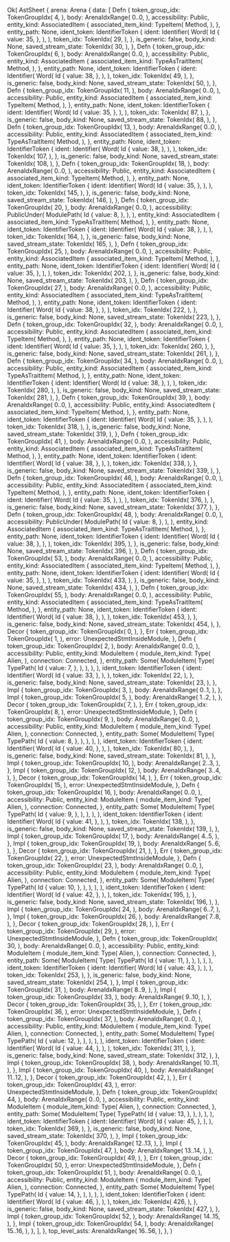 Ok(
    AstSheet {
        arena: Arena {
            data: [
                Defn {
                    token_group_idx: TokenGroupIdx(
                        4,
                    ),
                    body: ArenaIdxRange(
                        0..0,
                    ),
                    accessibility: Public,
                    entity_kind: AssociatedItem {
                        associated_item_kind: TypeItem(
                            Method,
                        ),
                    },
                    entity_path: None,
                    ident_token: IdentifierToken {
                        ident: Identifier(
                            Word(
                                Id {
                                    value: 35,
                                },
                            ),
                        ),
                        token_idx: TokenIdx(
                            29,
                        ),
                    },
                    is_generic: false,
                    body_kind: None,
                    saved_stream_state: TokenIdx(
                        30,
                    ),
                },
                Defn {
                    token_group_idx: TokenGroupIdx(
                        6,
                    ),
                    body: ArenaIdxRange(
                        0..0,
                    ),
                    accessibility: Public,
                    entity_kind: AssociatedItem {
                        associated_item_kind: TypeAsTraitItem(
                            Method,
                        ),
                    },
                    entity_path: None,
                    ident_token: IdentifierToken {
                        ident: Identifier(
                            Word(
                                Id {
                                    value: 38,
                                },
                            ),
                        ),
                        token_idx: TokenIdx(
                            49,
                        ),
                    },
                    is_generic: false,
                    body_kind: None,
                    saved_stream_state: TokenIdx(
                        50,
                    ),
                },
                Defn {
                    token_group_idx: TokenGroupIdx(
                        11,
                    ),
                    body: ArenaIdxRange(
                        0..0,
                    ),
                    accessibility: Public,
                    entity_kind: AssociatedItem {
                        associated_item_kind: TypeItem(
                            Method,
                        ),
                    },
                    entity_path: None,
                    ident_token: IdentifierToken {
                        ident: Identifier(
                            Word(
                                Id {
                                    value: 35,
                                },
                            ),
                        ),
                        token_idx: TokenIdx(
                            87,
                        ),
                    },
                    is_generic: false,
                    body_kind: None,
                    saved_stream_state: TokenIdx(
                        88,
                    ),
                },
                Defn {
                    token_group_idx: TokenGroupIdx(
                        13,
                    ),
                    body: ArenaIdxRange(
                        0..0,
                    ),
                    accessibility: Public,
                    entity_kind: AssociatedItem {
                        associated_item_kind: TypeAsTraitItem(
                            Method,
                        ),
                    },
                    entity_path: None,
                    ident_token: IdentifierToken {
                        ident: Identifier(
                            Word(
                                Id {
                                    value: 38,
                                },
                            ),
                        ),
                        token_idx: TokenIdx(
                            107,
                        ),
                    },
                    is_generic: false,
                    body_kind: None,
                    saved_stream_state: TokenIdx(
                        108,
                    ),
                },
                Defn {
                    token_group_idx: TokenGroupIdx(
                        18,
                    ),
                    body: ArenaIdxRange(
                        0..0,
                    ),
                    accessibility: Public,
                    entity_kind: AssociatedItem {
                        associated_item_kind: TypeItem(
                            Method,
                        ),
                    },
                    entity_path: None,
                    ident_token: IdentifierToken {
                        ident: Identifier(
                            Word(
                                Id {
                                    value: 35,
                                },
                            ),
                        ),
                        token_idx: TokenIdx(
                            145,
                        ),
                    },
                    is_generic: false,
                    body_kind: None,
                    saved_stream_state: TokenIdx(
                        146,
                    ),
                },
                Defn {
                    token_group_idx: TokenGroupIdx(
                        20,
                    ),
                    body: ArenaIdxRange(
                        0..0,
                    ),
                    accessibility: PublicUnder(
                        ModulePath(
                            Id {
                                value: 8,
                            },
                        ),
                    ),
                    entity_kind: AssociatedItem {
                        associated_item_kind: TypeAsTraitItem(
                            Method,
                        ),
                    },
                    entity_path: None,
                    ident_token: IdentifierToken {
                        ident: Identifier(
                            Word(
                                Id {
                                    value: 38,
                                },
                            ),
                        ),
                        token_idx: TokenIdx(
                            164,
                        ),
                    },
                    is_generic: false,
                    body_kind: None,
                    saved_stream_state: TokenIdx(
                        165,
                    ),
                },
                Defn {
                    token_group_idx: TokenGroupIdx(
                        25,
                    ),
                    body: ArenaIdxRange(
                        0..0,
                    ),
                    accessibility: Public,
                    entity_kind: AssociatedItem {
                        associated_item_kind: TypeItem(
                            Method,
                        ),
                    },
                    entity_path: None,
                    ident_token: IdentifierToken {
                        ident: Identifier(
                            Word(
                                Id {
                                    value: 35,
                                },
                            ),
                        ),
                        token_idx: TokenIdx(
                            202,
                        ),
                    },
                    is_generic: false,
                    body_kind: None,
                    saved_stream_state: TokenIdx(
                        203,
                    ),
                },
                Defn {
                    token_group_idx: TokenGroupIdx(
                        27,
                    ),
                    body: ArenaIdxRange(
                        0..0,
                    ),
                    accessibility: Public,
                    entity_kind: AssociatedItem {
                        associated_item_kind: TypeAsTraitItem(
                            Method,
                        ),
                    },
                    entity_path: None,
                    ident_token: IdentifierToken {
                        ident: Identifier(
                            Word(
                                Id {
                                    value: 38,
                                },
                            ),
                        ),
                        token_idx: TokenIdx(
                            222,
                        ),
                    },
                    is_generic: false,
                    body_kind: None,
                    saved_stream_state: TokenIdx(
                        223,
                    ),
                },
                Defn {
                    token_group_idx: TokenGroupIdx(
                        32,
                    ),
                    body: ArenaIdxRange(
                        0..0,
                    ),
                    accessibility: Public,
                    entity_kind: AssociatedItem {
                        associated_item_kind: TypeItem(
                            Method,
                        ),
                    },
                    entity_path: None,
                    ident_token: IdentifierToken {
                        ident: Identifier(
                            Word(
                                Id {
                                    value: 35,
                                },
                            ),
                        ),
                        token_idx: TokenIdx(
                            260,
                        ),
                    },
                    is_generic: false,
                    body_kind: None,
                    saved_stream_state: TokenIdx(
                        261,
                    ),
                },
                Defn {
                    token_group_idx: TokenGroupIdx(
                        34,
                    ),
                    body: ArenaIdxRange(
                        0..0,
                    ),
                    accessibility: Public,
                    entity_kind: AssociatedItem {
                        associated_item_kind: TypeAsTraitItem(
                            Method,
                        ),
                    },
                    entity_path: None,
                    ident_token: IdentifierToken {
                        ident: Identifier(
                            Word(
                                Id {
                                    value: 38,
                                },
                            ),
                        ),
                        token_idx: TokenIdx(
                            280,
                        ),
                    },
                    is_generic: false,
                    body_kind: None,
                    saved_stream_state: TokenIdx(
                        281,
                    ),
                },
                Defn {
                    token_group_idx: TokenGroupIdx(
                        39,
                    ),
                    body: ArenaIdxRange(
                        0..0,
                    ),
                    accessibility: Public,
                    entity_kind: AssociatedItem {
                        associated_item_kind: TypeItem(
                            Method,
                        ),
                    },
                    entity_path: None,
                    ident_token: IdentifierToken {
                        ident: Identifier(
                            Word(
                                Id {
                                    value: 35,
                                },
                            ),
                        ),
                        token_idx: TokenIdx(
                            318,
                        ),
                    },
                    is_generic: false,
                    body_kind: None,
                    saved_stream_state: TokenIdx(
                        319,
                    ),
                },
                Defn {
                    token_group_idx: TokenGroupIdx(
                        41,
                    ),
                    body: ArenaIdxRange(
                        0..0,
                    ),
                    accessibility: Public,
                    entity_kind: AssociatedItem {
                        associated_item_kind: TypeAsTraitItem(
                            Method,
                        ),
                    },
                    entity_path: None,
                    ident_token: IdentifierToken {
                        ident: Identifier(
                            Word(
                                Id {
                                    value: 38,
                                },
                            ),
                        ),
                        token_idx: TokenIdx(
                            338,
                        ),
                    },
                    is_generic: false,
                    body_kind: None,
                    saved_stream_state: TokenIdx(
                        339,
                    ),
                },
                Defn {
                    token_group_idx: TokenGroupIdx(
                        46,
                    ),
                    body: ArenaIdxRange(
                        0..0,
                    ),
                    accessibility: Public,
                    entity_kind: AssociatedItem {
                        associated_item_kind: TypeItem(
                            Method,
                        ),
                    },
                    entity_path: None,
                    ident_token: IdentifierToken {
                        ident: Identifier(
                            Word(
                                Id {
                                    value: 35,
                                },
                            ),
                        ),
                        token_idx: TokenIdx(
                            376,
                        ),
                    },
                    is_generic: false,
                    body_kind: None,
                    saved_stream_state: TokenIdx(
                        377,
                    ),
                },
                Defn {
                    token_group_idx: TokenGroupIdx(
                        48,
                    ),
                    body: ArenaIdxRange(
                        0..0,
                    ),
                    accessibility: PublicUnder(
                        ModulePath(
                            Id {
                                value: 8,
                            },
                        ),
                    ),
                    entity_kind: AssociatedItem {
                        associated_item_kind: TypeAsTraitItem(
                            Method,
                        ),
                    },
                    entity_path: None,
                    ident_token: IdentifierToken {
                        ident: Identifier(
                            Word(
                                Id {
                                    value: 38,
                                },
                            ),
                        ),
                        token_idx: TokenIdx(
                            395,
                        ),
                    },
                    is_generic: false,
                    body_kind: None,
                    saved_stream_state: TokenIdx(
                        396,
                    ),
                },
                Defn {
                    token_group_idx: TokenGroupIdx(
                        53,
                    ),
                    body: ArenaIdxRange(
                        0..0,
                    ),
                    accessibility: Public,
                    entity_kind: AssociatedItem {
                        associated_item_kind: TypeItem(
                            Method,
                        ),
                    },
                    entity_path: None,
                    ident_token: IdentifierToken {
                        ident: Identifier(
                            Word(
                                Id {
                                    value: 35,
                                },
                            ),
                        ),
                        token_idx: TokenIdx(
                            433,
                        ),
                    },
                    is_generic: false,
                    body_kind: None,
                    saved_stream_state: TokenIdx(
                        434,
                    ),
                },
                Defn {
                    token_group_idx: TokenGroupIdx(
                        55,
                    ),
                    body: ArenaIdxRange(
                        0..0,
                    ),
                    accessibility: Public,
                    entity_kind: AssociatedItem {
                        associated_item_kind: TypeAsTraitItem(
                            Method,
                        ),
                    },
                    entity_path: None,
                    ident_token: IdentifierToken {
                        ident: Identifier(
                            Word(
                                Id {
                                    value: 38,
                                },
                            ),
                        ),
                        token_idx: TokenIdx(
                            453,
                        ),
                    },
                    is_generic: false,
                    body_kind: None,
                    saved_stream_state: TokenIdx(
                        454,
                    ),
                },
                Decor {
                    token_group_idx: TokenGroupIdx(
                        0,
                    ),
                },
                Err {
                    token_group_idx: TokenGroupIdx(
                        1,
                    ),
                    error: UnexpectedStmtInsideModule,
                },
                Defn {
                    token_group_idx: TokenGroupIdx(
                        2,
                    ),
                    body: ArenaIdxRange(
                        0..0,
                    ),
                    accessibility: Public,
                    entity_kind: ModuleItem {
                        module_item_kind: Type(
                            Alien,
                        ),
                        connection: Connected,
                    },
                    entity_path: Some(
                        ModuleItem(
                            Type(
                                TypePath(
                                    Id {
                                        value: 7,
                                    },
                                ),
                            ),
                        ),
                    ),
                    ident_token: IdentifierToken {
                        ident: Identifier(
                            Word(
                                Id {
                                    value: 33,
                                },
                            ),
                        ),
                        token_idx: TokenIdx(
                            22,
                        ),
                    },
                    is_generic: false,
                    body_kind: None,
                    saved_stream_state: TokenIdx(
                        23,
                    ),
                },
                Impl {
                    token_group_idx: TokenGroupIdx(
                        3,
                    ),
                    body: ArenaIdxRange(
                        0..1,
                    ),
                },
                Impl {
                    token_group_idx: TokenGroupIdx(
                        5,
                    ),
                    body: ArenaIdxRange(
                        1..2,
                    ),
                },
                Decor {
                    token_group_idx: TokenGroupIdx(
                        7,
                    ),
                },
                Err {
                    token_group_idx: TokenGroupIdx(
                        8,
                    ),
                    error: UnexpectedStmtInsideModule,
                },
                Defn {
                    token_group_idx: TokenGroupIdx(
                        9,
                    ),
                    body: ArenaIdxRange(
                        0..0,
                    ),
                    accessibility: Public,
                    entity_kind: ModuleItem {
                        module_item_kind: Type(
                            Alien,
                        ),
                        connection: Connected,
                    },
                    entity_path: Some(
                        ModuleItem(
                            Type(
                                TypePath(
                                    Id {
                                        value: 8,
                                    },
                                ),
                            ),
                        ),
                    ),
                    ident_token: IdentifierToken {
                        ident: Identifier(
                            Word(
                                Id {
                                    value: 40,
                                },
                            ),
                        ),
                        token_idx: TokenIdx(
                            80,
                        ),
                    },
                    is_generic: false,
                    body_kind: None,
                    saved_stream_state: TokenIdx(
                        81,
                    ),
                },
                Impl {
                    token_group_idx: TokenGroupIdx(
                        10,
                    ),
                    body: ArenaIdxRange(
                        2..3,
                    ),
                },
                Impl {
                    token_group_idx: TokenGroupIdx(
                        12,
                    ),
                    body: ArenaIdxRange(
                        3..4,
                    ),
                },
                Decor {
                    token_group_idx: TokenGroupIdx(
                        14,
                    ),
                },
                Err {
                    token_group_idx: TokenGroupIdx(
                        15,
                    ),
                    error: UnexpectedStmtInsideModule,
                },
                Defn {
                    token_group_idx: TokenGroupIdx(
                        16,
                    ),
                    body: ArenaIdxRange(
                        0..0,
                    ),
                    accessibility: Public,
                    entity_kind: ModuleItem {
                        module_item_kind: Type(
                            Alien,
                        ),
                        connection: Connected,
                    },
                    entity_path: Some(
                        ModuleItem(
                            Type(
                                TypePath(
                                    Id {
                                        value: 9,
                                    },
                                ),
                            ),
                        ),
                    ),
                    ident_token: IdentifierToken {
                        ident: Identifier(
                            Word(
                                Id {
                                    value: 41,
                                },
                            ),
                        ),
                        token_idx: TokenIdx(
                            138,
                        ),
                    },
                    is_generic: false,
                    body_kind: None,
                    saved_stream_state: TokenIdx(
                        139,
                    ),
                },
                Impl {
                    token_group_idx: TokenGroupIdx(
                        17,
                    ),
                    body: ArenaIdxRange(
                        4..5,
                    ),
                },
                Impl {
                    token_group_idx: TokenGroupIdx(
                        19,
                    ),
                    body: ArenaIdxRange(
                        5..6,
                    ),
                },
                Decor {
                    token_group_idx: TokenGroupIdx(
                        21,
                    ),
                },
                Err {
                    token_group_idx: TokenGroupIdx(
                        22,
                    ),
                    error: UnexpectedStmtInsideModule,
                },
                Defn {
                    token_group_idx: TokenGroupIdx(
                        23,
                    ),
                    body: ArenaIdxRange(
                        0..0,
                    ),
                    accessibility: Public,
                    entity_kind: ModuleItem {
                        module_item_kind: Type(
                            Alien,
                        ),
                        connection: Connected,
                    },
                    entity_path: Some(
                        ModuleItem(
                            Type(
                                TypePath(
                                    Id {
                                        value: 10,
                                    },
                                ),
                            ),
                        ),
                    ),
                    ident_token: IdentifierToken {
                        ident: Identifier(
                            Word(
                                Id {
                                    value: 42,
                                },
                            ),
                        ),
                        token_idx: TokenIdx(
                            195,
                        ),
                    },
                    is_generic: false,
                    body_kind: None,
                    saved_stream_state: TokenIdx(
                        196,
                    ),
                },
                Impl {
                    token_group_idx: TokenGroupIdx(
                        24,
                    ),
                    body: ArenaIdxRange(
                        6..7,
                    ),
                },
                Impl {
                    token_group_idx: TokenGroupIdx(
                        26,
                    ),
                    body: ArenaIdxRange(
                        7..8,
                    ),
                },
                Decor {
                    token_group_idx: TokenGroupIdx(
                        28,
                    ),
                },
                Err {
                    token_group_idx: TokenGroupIdx(
                        29,
                    ),
                    error: UnexpectedStmtInsideModule,
                },
                Defn {
                    token_group_idx: TokenGroupIdx(
                        30,
                    ),
                    body: ArenaIdxRange(
                        0..0,
                    ),
                    accessibility: Public,
                    entity_kind: ModuleItem {
                        module_item_kind: Type(
                            Alien,
                        ),
                        connection: Connected,
                    },
                    entity_path: Some(
                        ModuleItem(
                            Type(
                                TypePath(
                                    Id {
                                        value: 11,
                                    },
                                ),
                            ),
                        ),
                    ),
                    ident_token: IdentifierToken {
                        ident: Identifier(
                            Word(
                                Id {
                                    value: 43,
                                },
                            ),
                        ),
                        token_idx: TokenIdx(
                            253,
                        ),
                    },
                    is_generic: false,
                    body_kind: None,
                    saved_stream_state: TokenIdx(
                        254,
                    ),
                },
                Impl {
                    token_group_idx: TokenGroupIdx(
                        31,
                    ),
                    body: ArenaIdxRange(
                        8..9,
                    ),
                },
                Impl {
                    token_group_idx: TokenGroupIdx(
                        33,
                    ),
                    body: ArenaIdxRange(
                        9..10,
                    ),
                },
                Decor {
                    token_group_idx: TokenGroupIdx(
                        35,
                    ),
                },
                Err {
                    token_group_idx: TokenGroupIdx(
                        36,
                    ),
                    error: UnexpectedStmtInsideModule,
                },
                Defn {
                    token_group_idx: TokenGroupIdx(
                        37,
                    ),
                    body: ArenaIdxRange(
                        0..0,
                    ),
                    accessibility: Public,
                    entity_kind: ModuleItem {
                        module_item_kind: Type(
                            Alien,
                        ),
                        connection: Connected,
                    },
                    entity_path: Some(
                        ModuleItem(
                            Type(
                                TypePath(
                                    Id {
                                        value: 12,
                                    },
                                ),
                            ),
                        ),
                    ),
                    ident_token: IdentifierToken {
                        ident: Identifier(
                            Word(
                                Id {
                                    value: 44,
                                },
                            ),
                        ),
                        token_idx: TokenIdx(
                            311,
                        ),
                    },
                    is_generic: false,
                    body_kind: None,
                    saved_stream_state: TokenIdx(
                        312,
                    ),
                },
                Impl {
                    token_group_idx: TokenGroupIdx(
                        38,
                    ),
                    body: ArenaIdxRange(
                        10..11,
                    ),
                },
                Impl {
                    token_group_idx: TokenGroupIdx(
                        40,
                    ),
                    body: ArenaIdxRange(
                        11..12,
                    ),
                },
                Decor {
                    token_group_idx: TokenGroupIdx(
                        42,
                    ),
                },
                Err {
                    token_group_idx: TokenGroupIdx(
                        43,
                    ),
                    error: UnexpectedStmtInsideModule,
                },
                Defn {
                    token_group_idx: TokenGroupIdx(
                        44,
                    ),
                    body: ArenaIdxRange(
                        0..0,
                    ),
                    accessibility: Public,
                    entity_kind: ModuleItem {
                        module_item_kind: Type(
                            Alien,
                        ),
                        connection: Connected,
                    },
                    entity_path: Some(
                        ModuleItem(
                            Type(
                                TypePath(
                                    Id {
                                        value: 13,
                                    },
                                ),
                            ),
                        ),
                    ),
                    ident_token: IdentifierToken {
                        ident: Identifier(
                            Word(
                                Id {
                                    value: 45,
                                },
                            ),
                        ),
                        token_idx: TokenIdx(
                            369,
                        ),
                    },
                    is_generic: false,
                    body_kind: None,
                    saved_stream_state: TokenIdx(
                        370,
                    ),
                },
                Impl {
                    token_group_idx: TokenGroupIdx(
                        45,
                    ),
                    body: ArenaIdxRange(
                        12..13,
                    ),
                },
                Impl {
                    token_group_idx: TokenGroupIdx(
                        47,
                    ),
                    body: ArenaIdxRange(
                        13..14,
                    ),
                },
                Decor {
                    token_group_idx: TokenGroupIdx(
                        49,
                    ),
                },
                Err {
                    token_group_idx: TokenGroupIdx(
                        50,
                    ),
                    error: UnexpectedStmtInsideModule,
                },
                Defn {
                    token_group_idx: TokenGroupIdx(
                        51,
                    ),
                    body: ArenaIdxRange(
                        0..0,
                    ),
                    accessibility: Public,
                    entity_kind: ModuleItem {
                        module_item_kind: Type(
                            Alien,
                        ),
                        connection: Connected,
                    },
                    entity_path: Some(
                        ModuleItem(
                            Type(
                                TypePath(
                                    Id {
                                        value: 14,
                                    },
                                ),
                            ),
                        ),
                    ),
                    ident_token: IdentifierToken {
                        ident: Identifier(
                            Word(
                                Id {
                                    value: 46,
                                },
                            ),
                        ),
                        token_idx: TokenIdx(
                            426,
                        ),
                    },
                    is_generic: false,
                    body_kind: None,
                    saved_stream_state: TokenIdx(
                        427,
                    ),
                },
                Impl {
                    token_group_idx: TokenGroupIdx(
                        52,
                    ),
                    body: ArenaIdxRange(
                        14..15,
                    ),
                },
                Impl {
                    token_group_idx: TokenGroupIdx(
                        54,
                    ),
                    body: ArenaIdxRange(
                        15..16,
                    ),
                },
            ],
        },
        top_level_asts: ArenaIdxRange(
            16..56,
        ),
    },
)